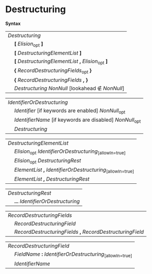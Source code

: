 # Destructuring

**Syntax**

<table>
    <tr>
        <td colspan="2"><i>Destructuring</i></td>
    </tr>
    <tr>
        <td>&nbsp;</td><td><b>[</b> <i>Elision</i><sub>opt</sub> <b>]</b></td>
    </tr>
    <tr>
        <td>&nbsp;</td><td><b>[</b> <i>DestructuringElementList</i> <b>]</b></td>
    </tr>
    <tr>
        <td>&nbsp;</td><td><b>[</b> <i>DestructuringElementList</i> <b>,</b> <i>Elision</i><sub>opt</sub> <b>]</b></td>
    </tr>
    <tr>
        <td>&nbsp;</td><td><b>{</b> <i>RecordDestructuringFields</i><sub>opt</sub> <b>}</b></td>
    </tr>
    <tr>
        <td>&nbsp;</td><td><b>{</b> <i>RecordDestructuringFields</i> <b>, }</b></td>
    </tr>
    <tr>
        <td>&nbsp;</td><td><i>Destructuring</i> <i>NonNull</i> [lookahead ∉ <i>NonNull</i>]</td>
    </tr>
</table>

<table>
    <tr>
        <td colspan="2"><i>IdentifierOrDestructuring</i></td>
    </tr>
    <tr>
        <td>&nbsp;</td><td><i>Identifier</i> [if keywords are enabled] <i>NonNull</i><sub>opt</sub></td>
    </tr>
    <tr>
        <td>&nbsp;</td><td><i>IdentifierName</i> [if keywords are disabled] <i>NonNull</i><sub>opt</sub></td>
    </tr>
    <tr>
        <td>&nbsp;</td><td><i>Destructuring</i></td>
    </tr>
</table>

<table>
    <tr>
        <td colspan="2"><i>DestructuringElementList</i></td>
    </tr>
    <tr>
        <td>&nbsp;</td><td><i>Elision</i><sub>opt</sub> <i>IdentifierOrDestructuring</i><sub>[allowIn=true]</sub></td>
    </tr>
    <tr>
        <td>&nbsp;</td><td><i>Elision</i><sub>opt</sub> <i>DestructuringRest</i></td>
    </tr>
    <tr>
        <td>&nbsp;</td><td><i>ElementList</i> <b>,</b> <i>IdentifierOrDestructuring</i><sub>[allowIn=true]</sub></td>
    </tr>
    <tr>
        <td>&nbsp;</td><td><i>ElementList</i> <b>,</b> <i>DestructuringRest</i></td>
    </tr>
</table>

<table>
    <tr>
        <td colspan="2"><i>DestructuringRest</i></td>
    </tr>
    <tr>
        <td>&nbsp;</td><td><b>...</b> <i>IdentifierOrDestructuring</i></td>
    </tr>
</table>

<table>
    <tr>
        <td colspan="2"><i>RecordDestructuringFields</i></td>
    </tr>
    <tr>
        <td>&nbsp;</td><td><i>RecordDestructuringField</i></td>
    </tr>
    <tr>
        <td>&nbsp;</td><td><i>RecordDestructuringFields</i> <b>,</b> <i>RecordDestructuringField</i></td>
    </tr>
</table>

<table>
    <tr>
        <td colspan="2"><i>RecordDestructuringField</i></td>
    </tr>
    <tr>
        <td>&nbsp;</td><td><i>FieldName</i> <b>:</b> <i>IdentifierOrDestructuring</i><sub>[allowIn=true]</sub></td>
    </tr>
    <tr>
        <td>&nbsp;</td><td><i>IdentifierName</i></td>
    </tr>
</table>